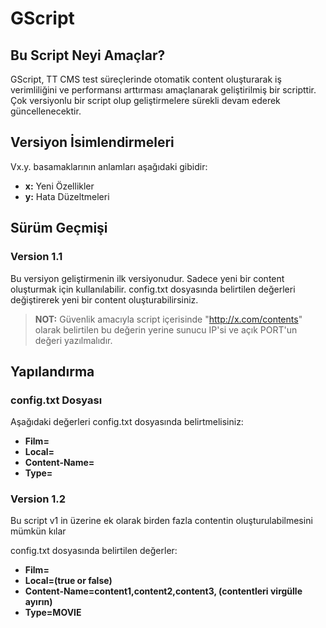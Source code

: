 # GScript

## Bu Script Neyi Amaçlar?
GScript, TT CMS test süreçlerinde otomatik content oluşturarak iş verimliliğini ve performansı arttırması amaçlanarak geliştirilmiş bir scripttir.
Çok versiyonlu bir script olup geliştirmelere sürekli devam ederek güncellenecektir.

## Versiyon İsimlendirmeleri
Vx.y. basamaklarının anlamları aşağıdaki gibidir:
- **x:** Yeni Özellikler
- **y:** Hata Düzeltmeleri

## Sürüm Geçmişi

### Version 1.1
Bu versiyon geliştirmenin ilk versiyonudur. Sadece yeni bir content oluşturmak için kullanılabilir.
config.txt dosyasında belirtilen değerleri değiştirerek yeni bir content oluşturabilirsiniz.

> **NOT:** Güvenlik amacıyla script içerisinde "http://x.com/contents" olarak belirtilen bu değerin yerine sunucu IP'si ve açık PORT'un değeri yazılmalıdır.

## Yapılandırma

### config.txt Dosyası
Aşağıdaki değerleri config.txt dosyasında belirtmelisiniz:

- **Film=** 
- **Local=**
- **Content-Name=**
- **Type=**

### Version 1.2
Bu script v1 in üzerine ek olarak birden fazla contentin oluşturulabilmesini mümkün kılar

config.txt dosyasında belirtilen değerler:

- **Film=** 
- **Local=(true or false)**
- **Content-Name=content1,content2,content3, (contentleri virgülle ayırın)**
- **Type=MOVIE**
